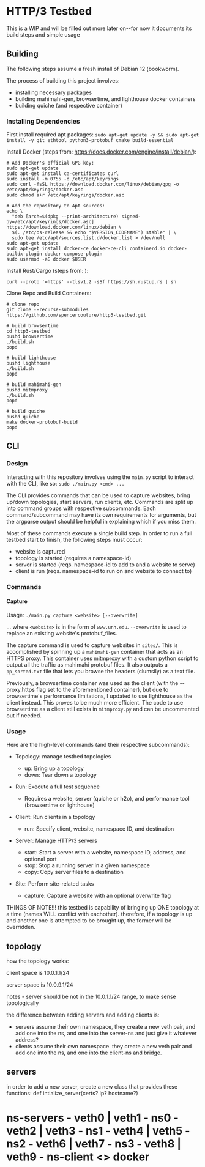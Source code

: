 # HTTP/3 Testbed

This is a WIP and will be filled out more later on--for now it documents its build steps and simple usage

## Building
The following steps assume a fresh install of Debian 12 (bookworm).

The process of building this project involves:
 - installing necessary packages
 - building mahimahi-gen, browsertime, and lighthouse docker containers
 - building quiche (and respective container)

### Installing Dependencies
First install required apt packages:
`sudo apt-get update -y && sudo apt-get install -y git ethtool python3-protobuf cmake build-essential`

Install Docker (steps from: https://docs.docker.com/engine/install/debian/):
```
# Add Docker's official GPG key:
sudo apt-get update
sudo apt-get install ca-certificates curl
sudo install -m 0755 -d /etc/apt/keyrings
sudo curl -fsSL https://download.docker.com/linux/debian/gpg -o /etc/apt/keyrings/docker.asc
sudo chmod a+r /etc/apt/keyrings/docker.asc

# Add the repository to Apt sources:
echo \
  "deb [arch=$(dpkg --print-architecture) signed-by=/etc/apt/keyrings/docker.asc] https://download.docker.com/linux/debian \
  $(. /etc/os-release && echo "$VERSION_CODENAME") stable" | \
  sudo tee /etc/apt/sources.list.d/docker.list > /dev/null
sudo apt-get update
sudo apt-get install docker-ce docker-ce-cli containerd.io docker-buildx-plugin docker-compose-plugin
sudo usermod -aG docker $USER
```

Install Rust/Cargo (steps from: ):
```
curl --proto '=https' --tlsv1.2 -sSf https://sh.rustup.rs | sh
```
Clone Repo and Build Containers:
```
# clone repo
git clone --recurse-submodules https://github.com/spencercouture/http3-testbed.git

# build browsertime
cd http3-testbed
pushd browsertime
./build.sh
popd

# build lighthouse
pushd lighthouse
./build.sh
popd

# build mahimahi-gen
pushd mitmproxy
./build.sh
popd

# build quiche
pushd quiche
make docker-protobuf-build
popd
```

## CLI

### Design
Interacting with this repository involves using the `main.py` script to interact with the CLI, like so:
`sudo ./main.py <cmd> ...`

The CLI provides commands that can be used to capture websites, bring up/down topologies, start servers, run clients, etc. Commands are split up into command groups with respective subcommands. Each command/subcommand may have its own requirements for arguments, but the argparse output should be helpful in explaining which if you miss them.

Most of these commands execute a single build step. In order to run a full testbed start to finish, the following steps must occur:
 - website is captured
 - topology is started (requires a namespace-id)
 - server is started (reqs. namespace-id to add to and a website to serve)
 - client is run (reqs. namespace-id to run on and website to connect to)

### Commands

#### Capture
Usage: `./main.py capture <website> [--overwrite]`

... where `<website>` is in the form of `www.unh.edu`. `--overwrite` is used to replace an existing website's protobuf_files.

The capture command is used to capture websites in `sites/`. This is accomplished by spinning up a `mahimahi-gen` container that acts as an HTTPS proxy. This container uses mitmproxy with a custom python script to output all the traffic as mahimahi protobuf files. It also outputs a `pp_sorted.txt` file that lets you browse the headers (clumsily) as a text file.

Previously, a browsertime container was used as the client (with the --proxy.https flag set to the aforementioned container), but due to browsertime's performance limitations, I updated to use lighthouse as the client instead. This proves to be much more efficient. The code to use browsertime as a client still exists in `mitmproxy.py` and can be uncommented out if needed.


### Usage
Here are the high-level commands (and their respective subcommands):
- Topology: manage testbed topologies
  - up: Bring up a topology
  - down: Tear down a topology
- Run: Execute a full test sequence  
  - Requires a website, server (quiche or h2o), and performance tool (browsertime or lighthouse)  

- Client: Run clients in a topology  
  - run: Specify client, website, namespace ID, and destination  

- Server: Manage HTTP/3 servers  
  - start: Start a server with a website, namespace ID, address, and optional port  
  - stop: Stop a running server in a given namespace  
  - copy: Copy server files to a destination  

- Site: Perform site-related tasks  
  - capture: Capture a website with an optional overwrite flag  

THINGS OF NOTE!!!
this testbed is capability of bringing up ONE topology at a time (names WILL conflict with eachother). therefore, if a topology is up and another one is attempted to be brought up, the former will be overridden.

## topology

how the topology works:

client space is 10.0.1.1/24

server space is 10.0.9.1/24

notes - server should be not in the 10.0.1.1/24 range, to make sense topologically

the difference between adding servers and adding clients is:

- servers assume their own namespace, they create a new veth pair, and add one into the ns, and one into the server-ns and just give it whatever address?
- clients assume their own namespace. they create a new veth pair and add one into the ns, and one into the client-ns and bridge.

## servers

in order to add a new server, create a new class that provides these functions:
def intialize_server(certs? ip? hostname?)

# ns-servers - veth0 | veth1 - ns0 - veth2 | veth3 - ns1 - veth4 | veth5 - ns2 - veth6 | veth7 - ns3 - veth8 | veth9 - ns-client <> docker
